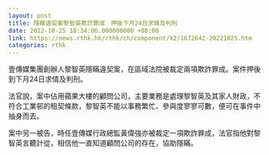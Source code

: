 ```yaml
---
layout: post
title: 隱瞞違契案黎智英欺詐罪成　押後下月24日求情及判刑
date: 2022-10-25 18:34:06.000000000 +08:00
link: https://news.rthk.hk/rthk/ch/component/k2/1672642-20221025.htm
categories: rthk
---
```


壹傳媒集團創辦人黎智英隱瞞違契案，在區域法院被裁定兩項欺詐罪成。案件押後到下月24日求情及判刑。

法官說，案中佔用蘋果大樓的顧問公司，主要業務是處理黎智英及其家人財政，不符合工業邨的租契條款，黎智英不能以事務繁忙、參與度寥寥可數，便可在事件中抽身而去。

案中另一被告，時任壹傳媒行政總監黃偉強亦被裁定一項欺詐罪成，法官指他對黎智英言聽計從，相信他一直知道顧問公司的存在，協助隱瞞。
